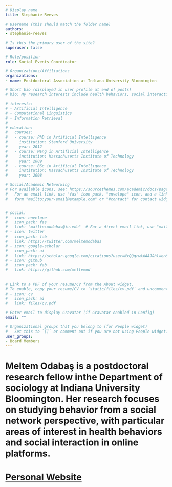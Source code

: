 ```yaml
---
# Display name
title: Stephanie Reeves

# Username (this should match the folder name)
authors:
- stephanie-reeves

# Is this the primary user of the site?
superuser: false

# Role/position
role: Social Events Coordinator

# Organizations/Affiliations
organizations:
- name: Postdoctoral Association at Indiana University Bloomington

# Short bio (displayed in user profile at end of posts)
# bio: My research interests include health behaviors, social interaction in online platforms and public opinion formation.

# interests:
# - Artificial Intelligence
# - Computational Linguistics
# - Information Retrieval
# 
# education:
#   courses:
#   - course: PhD in Artificial Intelligence
#     institution: Stanford University
#     year: 2012
#   - course: MEng in Artificial Intelligence
#     institution: Massachusetts Institute of Technology
#     year: 2009
#   - course: BSc in Artificial Intelligence
#     institution: Massachusetts Institute of Technology
#     year: 2008

# Social/Academic Networking
# For available icons, see: https://sourcethemes.com/academic/docs/page-builder/#icons
#   For an email link, use "fas" icon pack, "envelope" icon, and a link in the
#   form "mailto:your-email@example.com" or "#contact" for contact widget.


# social:
# - icon: envelope
#   icon_pack: fas
#   link: "mailto:modabas@iu.edu"  # For a direct email link, use "mailto:test@example.org".
# - icon: twitter
#   icon_pack: fab
#   link: https://twitter.com/meltemodabas
# - icon: google-scholar
#   icon_pack: ai
#   link: https://scholar.google.com/citations?user=NxQQgrwAAAAJ&hl=en&oi=ao
# - icon: github
#   icon_pack: fab
#   link: https://github.com/meltemod
  
  
# Link to a PDF of your resume/CV from the About widget.
# To enable, copy your resume/CV to `static/files/cv.pdf` and uncomment the lines below.
# - icon: cv
#   icon_pack: ai
#   link: files/cv.pdf

# Enter email to display Gravatar (if Gravatar enabled in Config)
email: ""

# Organizational groups that you belong to (for People widget)
#   Set this to `[]` or comment out if you are not using People widget.
user_groups:
- Board Members
---
```

# 
# Meltem Odabaş is a postdoctoral research fellow inthe Department of sociology at Indiana University Bloomington. Her research focuses on studying behavior from a social network perspective, with particular areas of interest in health behaviors and social interaction in online platforms.
# 
# [Personal Website](https://www.meltemodabas.net/)
